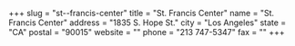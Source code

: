+++
slug = "st--francis-center"
title = "St. Francis Center"
name = "St. Francis Center"
address = "1835 S. Hope St."
city = "Los Angeles"
state = "CA"
postal = "90015"
website = ""
phone = "213 747-5347"
fax = ""
+++
